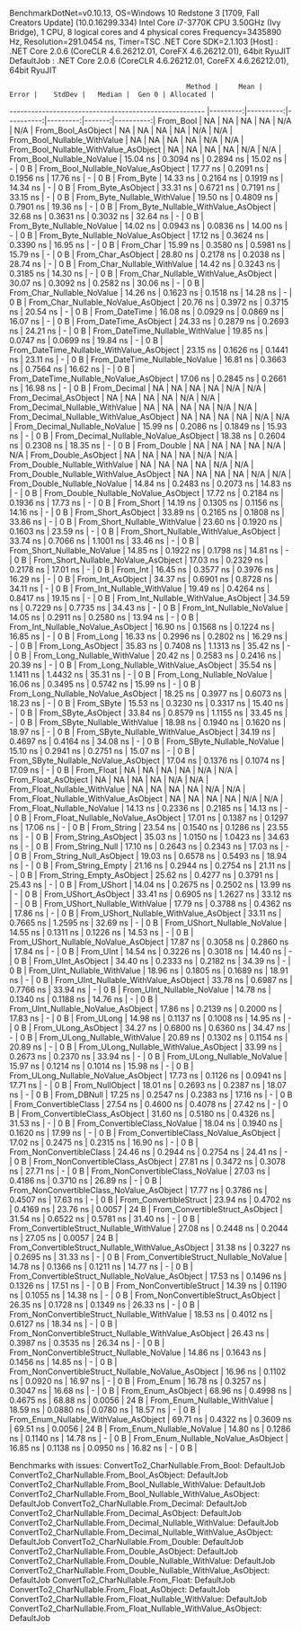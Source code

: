 
BenchmarkDotNet=v0.10.13, OS=Windows 10 Redstone 3 [1709, Fall Creators Update] (10.0.16299.334)
Intel Core i7-3770K CPU 3.50GHz (Ivy Bridge), 1 CPU, 8 logical cores and 4 physical cores
Frequency=3435890 Hz, Resolution=291.0454 ns, Timer=TSC
.NET Core SDK=2.1.103
  [Host]     : .NET Core 2.0.6 (CoreCLR 4.6.26212.01, CoreFX 4.6.26212.01), 64bit RyuJIT
  DefaultJob : .NET Core 2.0.6 (CoreCLR 4.6.26212.01, CoreFX 4.6.26212.01), 64bit RyuJIT


                                                Method |     Mean |     Error |    StdDev |   Median |  Gen 0 | Allocated |
------------------------------------------------------ |---------:|----------:|----------:|---------:|-------:|----------:|
                                             From_Bool |       NA |        NA |        NA |       NA |    N/A |       N/A |
                                    From_Bool_AsObject |       NA |        NA |        NA |       NA |    N/A |       N/A |
                          From_Bool_Nullable_WithValue |       NA |        NA |        NA |       NA |    N/A |       N/A |
                 From_Bool_Nullable_WithValue_AsObject |       NA |        NA |        NA |       NA |    N/A |       N/A |
                            From_Bool_Nullable_NoValue | 15.04 ns | 0.3094 ns | 0.2894 ns | 15.02 ns |      - |       0 B |
                   From_Bool_Nullable_NoValue_AsObject | 17.77 ns | 0.2091 ns | 0.1956 ns | 17.76 ns |      - |       0 B |
                                             From_Byte | 14.33 ns | 0.2164 ns | 0.1919 ns | 14.34 ns |      - |       0 B |
                                    From_Byte_AsObject | 33.31 ns | 0.6721 ns | 0.7191 ns | 33.15 ns |      - |       0 B |
                          From_Byte_Nullable_WithValue | 19.50 ns | 0.4809 ns | 0.7901 ns | 19.36 ns |      - |       0 B |
                 From_Byte_Nullable_WithValue_AsObject | 32.68 ns | 0.3631 ns | 0.3032 ns | 32.64 ns |      - |       0 B |
                            From_Byte_Nullable_NoValue | 14.02 ns | 0.0943 ns | 0.0836 ns | 14.00 ns |      - |       0 B |
                   From_Byte_Nullable_NoValue_AsObject | 17.12 ns | 0.3624 ns | 0.3390 ns | 16.95 ns |      - |       0 B |
                                             From_Char | 15.99 ns | 0.3580 ns | 0.5981 ns | 15.79 ns |      - |       0 B |
                                    From_Char_AsObject | 28.80 ns | 0.2178 ns | 0.2038 ns | 28.74 ns |      - |       0 B |
                          From_Char_Nullable_WithValue | 14.42 ns | 0.3243 ns | 0.3185 ns | 14.30 ns |      - |       0 B |
                 From_Char_Nullable_WithValue_AsObject | 30.07 ns | 0.3092 ns | 0.2582 ns | 30.06 ns |      - |       0 B |
                            From_Char_Nullable_NoValue | 14.26 ns | 0.1623 ns | 0.1518 ns | 14.28 ns |      - |       0 B |
                   From_Char_Nullable_NoValue_AsObject | 20.76 ns | 0.3972 ns | 0.3715 ns | 20.54 ns |      - |       0 B |
                                         From_DateTime | 16.08 ns | 0.0929 ns | 0.0869 ns | 16.07 ns |      - |       0 B |
                                From_DateTime_AsObject | 24.33 ns | 0.2879 ns | 0.2693 ns | 24.21 ns |      - |       0 B |
                      From_DateTime_Nullable_WithValue | 19.85 ns | 0.0747 ns | 0.0699 ns | 19.84 ns |      - |       0 B |
             From_DateTime_Nullable_WithValue_AsObject | 23.15 ns | 0.1626 ns | 0.1441 ns | 23.11 ns |      - |       0 B |
                        From_DateTime_Nullable_NoValue | 16.81 ns | 0.3663 ns | 0.7564 ns | 16.62 ns |      - |       0 B |
               From_DateTime_Nullable_NoValue_AsObject | 17.06 ns | 0.2845 ns | 0.2661 ns | 16.98 ns |      - |       0 B |
                                          From_Decimal |       NA |        NA |        NA |       NA |    N/A |       N/A |
                                 From_Decimal_AsObject |       NA |        NA |        NA |       NA |    N/A |       N/A |
                       From_Decimal_Nullable_WithValue |       NA |        NA |        NA |       NA |    N/A |       N/A |
              From_Decimal_Nullable_WithValue_AsObject |       NA |        NA |        NA |       NA |    N/A |       N/A |
                         From_Decimal_Nullable_NoValue | 15.99 ns | 0.2086 ns | 0.1849 ns | 15.93 ns |      - |       0 B |
                From_Decimal_Nullable_NoValue_AsObject | 18.38 ns | 0.2604 ns | 0.2308 ns | 18.35 ns |      - |       0 B |
                                           From_Double |       NA |        NA |        NA |       NA |    N/A |       N/A |
                                  From_Double_AsObject |       NA |        NA |        NA |       NA |    N/A |       N/A |
                        From_Double_Nullable_WithValue |       NA |        NA |        NA |       NA |    N/A |       N/A |
               From_Double_Nullable_WithValue_AsObject |       NA |        NA |        NA |       NA |    N/A |       N/A |
                          From_Double_Nullable_NoValue | 14.84 ns | 0.2483 ns | 0.2073 ns | 14.83 ns |      - |       0 B |
                 From_Double_Nullable_NoValue_AsObject | 17.72 ns | 0.2184 ns | 0.1936 ns | 17.73 ns |      - |       0 B |
                                            From_Short | 14.19 ns | 0.1305 ns | 0.1156 ns | 14.16 ns |      - |       0 B |
                                   From_Short_AsObject | 33.89 ns | 0.2165 ns | 0.1808 ns | 33.86 ns |      - |       0 B |
                         From_Short_Nullable_WithValue | 23.60 ns | 0.1920 ns | 0.1603 ns | 23.59 ns |      - |       0 B |
                From_Short_Nullable_WithValue_AsObject | 33.74 ns | 0.7066 ns | 1.1001 ns | 33.46 ns |      - |       0 B |
                           From_Short_Nullable_NoValue | 14.85 ns | 0.1922 ns | 0.1798 ns | 14.81 ns |      - |       0 B |
                  From_Short_Nullable_NoValue_AsObject | 17.03 ns | 0.2329 ns | 0.2178 ns | 17.01 ns |      - |       0 B |
                                              From_Int | 16.45 ns | 0.3577 ns | 0.3976 ns | 16.29 ns |      - |       0 B |
                                     From_Int_AsObject | 34.37 ns | 0.6901 ns | 0.8728 ns | 34.11 ns |      - |       0 B |
                           From_Int_Nullable_WithValue | 19.49 ns | 0.4264 ns | 0.8417 ns | 19.15 ns |      - |       0 B |
                  From_Int_Nullable_WithValue_AsObject | 34.59 ns | 0.7229 ns | 0.7735 ns | 34.43 ns |      - |       0 B |
                             From_Int_Nullable_NoValue | 14.05 ns | 0.2911 ns | 0.2580 ns | 13.94 ns |      - |       0 B |
                    From_Int_Nullable_NoValue_AsObject | 16.90 ns | 0.1568 ns | 0.1224 ns | 16.85 ns |      - |       0 B |
                                             From_Long | 16.33 ns | 0.2996 ns | 0.2802 ns | 16.29 ns |      - |       0 B |
                                    From_Long_AsObject | 35.83 ns | 0.7408 ns | 1.1313 ns | 35.42 ns |      - |       0 B |
                          From_Long_Nullable_WithValue | 20.42 ns | 0.2583 ns | 0.2416 ns | 20.39 ns |      - |       0 B |
                 From_Long_Nullable_WithValue_AsObject | 35.54 ns | 1.1411 ns | 1.4432 ns | 35.31 ns |      - |       0 B |
                            From_Long_Nullable_NoValue | 16.06 ns | 0.3495 ns | 0.5742 ns | 15.99 ns |      - |       0 B |
                   From_Long_Nullable_NoValue_AsObject | 18.25 ns | 0.3977 ns | 0.6073 ns | 18.23 ns |      - |       0 B |
                                            From_SByte | 15.53 ns | 0.3230 ns | 0.3317 ns | 15.40 ns |      - |       0 B |
                                   From_SByte_AsObject | 33.84 ns | 0.8579 ns | 1.1155 ns | 33.45 ns |      - |       0 B |
                         From_SByte_Nullable_WithValue | 18.98 ns | 0.1940 ns | 0.1620 ns | 18.97 ns |      - |       0 B |
                From_SByte_Nullable_WithValue_AsObject | 34.19 ns | 0.4697 ns | 0.4164 ns | 34.08 ns |      - |       0 B |
                           From_SByte_Nullable_NoValue | 15.10 ns | 0.2941 ns | 0.2751 ns | 15.07 ns |      - |       0 B |
                  From_SByte_Nullable_NoValue_AsObject | 17.04 ns | 0.1376 ns | 0.1074 ns | 17.09 ns |      - |       0 B |
                                            From_Float |       NA |        NA |        NA |       NA |    N/A |       N/A |
                                   From_Float_AsObject |       NA |        NA |        NA |       NA |    N/A |       N/A |
                         From_Float_Nullable_WithValue |       NA |        NA |        NA |       NA |    N/A |       N/A |
                From_Float_Nullable_WithValue_AsObject |       NA |        NA |        NA |       NA |    N/A |       N/A |
                           From_Float_Nullable_NoValue | 14.13 ns | 0.2336 ns | 0.2185 ns | 14.13 ns |      - |       0 B |
                  From_Float_Nullable_NoValue_AsObject | 17.01 ns | 0.1387 ns | 0.1297 ns | 17.06 ns |      - |       0 B |
                                           From_String | 23.54 ns | 0.1540 ns | 0.1286 ns | 23.55 ns |      - |       0 B |
                                  From_String_AsObject | 35.03 ns | 1.0150 ns | 1.0423 ns | 34.63 ns |      - |       0 B |
                                      From_String_Null | 17.10 ns | 0.2643 ns | 0.2343 ns | 17.03 ns |      - |       0 B |
                             From_String_Null_AsObject | 19.03 ns | 0.6578 ns | 0.5493 ns | 18.94 ns |      - |       0 B |
                                     From_String_Empty | 21.16 ns | 0.2944 ns | 0.2754 ns | 21.11 ns |      - |       0 B |
                            From_String_Empty_AsObject | 25.62 ns | 0.4277 ns | 0.3791 ns | 25.43 ns |      - |       0 B |
                                           From_UShort | 14.04 ns | 0.2675 ns | 0.2502 ns | 13.99 ns |      - |       0 B |
                                  From_UShort_AsObject | 33.41 ns | 0.6905 ns | 1.2627 ns | 33.12 ns |      - |       0 B |
                        From_UShort_Nullable_WithValue | 17.79 ns | 0.3788 ns | 0.4362 ns | 17.86 ns |      - |       0 B |
               From_UShort_Nullable_WithValue_AsObject | 33.11 ns | 0.7665 ns | 1.2595 ns | 32.69 ns |      - |       0 B |
                          From_UShort_Nullable_NoValue | 14.55 ns | 0.1311 ns | 0.1226 ns | 14.53 ns |      - |       0 B |
                 From_UShort_Nullable_NoValue_AsObject | 17.87 ns | 0.3058 ns | 0.2860 ns | 17.84 ns |      - |       0 B |
                                             From_UInt | 14.54 ns | 0.3226 ns | 0.3018 ns | 14.40 ns |      - |       0 B |
                                    From_UInt_AsObject | 34.40 ns | 0.2333 ns | 0.2182 ns | 34.39 ns |      - |       0 B |
                          From_UInt_Nullable_WithValue | 18.96 ns | 0.1805 ns | 0.1689 ns | 18.91 ns |      - |       0 B |
                 From_UInt_Nullable_WithValue_AsObject | 33.78 ns | 0.6987 ns | 0.7766 ns | 33.94 ns |      - |       0 B |
                            From_UInt_Nullable_NoValue | 14.78 ns | 0.1340 ns | 0.1188 ns | 14.76 ns |      - |       0 B |
                   From_UInt_Nullable_NoValue_AsObject | 17.86 ns | 0.2139 ns | 0.2000 ns | 17.83 ns |      - |       0 B |
                                            From_ULong | 14.98 ns | 0.1137 ns | 0.1008 ns | 14.95 ns |      - |       0 B |
                                   From_ULong_AsObject | 34.27 ns | 0.6800 ns | 0.6360 ns | 34.47 ns |      - |       0 B |
                         From_ULong_Nullable_WithValue | 20.89 ns | 0.1302 ns | 0.1154 ns | 20.89 ns |      - |       0 B |
                From_ULong_Nullable_WithValue_AsObject | 33.99 ns | 0.2673 ns | 0.2370 ns | 33.94 ns |      - |       0 B |
                           From_ULong_Nullable_NoValue | 15.97 ns | 0.1214 ns | 0.1014 ns | 15.98 ns |      - |       0 B |
                  From_ULong_Nullable_NoValue_AsObject | 17.73 ns | 0.1126 ns | 0.0941 ns | 17.71 ns |      - |       0 B |
                                       From_NullObject | 18.01 ns | 0.2693 ns | 0.2387 ns | 18.07 ns |      - |       0 B |
                                           From_DBNull | 17.25 ns | 0.2547 ns | 0.2383 ns | 17.16 ns |      - |       0 B |
                                 From_ConvertibleClass | 27.54 ns | 0.4600 ns | 0.4078 ns | 27.42 ns |      - |       0 B |
                        From_ConvertibleClass_AsObject | 31.60 ns | 0.5180 ns | 0.4326 ns | 31.53 ns |      - |       0 B |
                         From_ConvertibleClass_NoValue | 18.04 ns | 0.1940 ns | 0.1620 ns | 17.99 ns |      - |       0 B |
                From_ConvertibleClass_NoValue_AsObject | 17.02 ns | 0.2475 ns | 0.2315 ns | 16.90 ns |      - |       0 B |
                              From_NonConvertibleClass | 24.46 ns | 0.2944 ns | 0.2754 ns | 24.41 ns |      - |       0 B |
                     From_NonConvertibleClass_AsObject | 27.81 ns | 0.3472 ns | 0.3078 ns | 27.71 ns |      - |       0 B |
                      From_NonConvertibleClass_NoValue | 27.03 ns | 0.4186 ns | 0.3710 ns | 26.89 ns |      - |       0 B |
             From_NonConvertibleClass_NoValue_AsObject | 17.77 ns | 0.3786 ns | 0.4507 ns | 17.63 ns |      - |       0 B |
                                From_ConvertibleStruct | 23.94 ns | 0.4702 ns | 0.4169 ns | 23.76 ns | 0.0057 |      24 B |
                       From_ConvertibleStruct_AsObject | 31.54 ns | 0.6522 ns | 0.5781 ns | 31.40 ns |      - |       0 B |
             From_ConvertibleStruct_Nullable_WithValue | 27.08 ns | 0.2448 ns | 0.2044 ns | 27.05 ns | 0.0057 |      24 B |
    From_ConvertibleStruct_Nullable_WithValue_AsObject | 31.38 ns | 0.3227 ns | 0.2695 ns | 31.33 ns |      - |       0 B |
               From_ConvertibleStruct_Nullable_NoValue | 14.78 ns | 0.1366 ns | 0.1211 ns | 14.77 ns |      - |       0 B |
      From_ConvertibleStruct_Nullable_NoValue_AsObject | 17.53 ns | 0.1496 ns | 0.1326 ns | 17.51 ns |      - |       0 B |
                             From_NonConvertibleStruct | 14.39 ns | 0.1190 ns | 0.1055 ns | 14.38 ns |      - |       0 B |
                    From_NonConvertibleStruct_AsObject | 26.35 ns | 0.1728 ns | 0.1349 ns | 26.33 ns |      - |       0 B |
          From_NonConvertibleStruct_Nullable_WithValue | 18.53 ns | 0.4012 ns | 0.6127 ns | 18.34 ns |      - |       0 B |
 From_NonConvertibleStruct_Nullable_WithValue_AsObject | 26.43 ns | 0.3987 ns | 0.3535 ns | 26.34 ns |      - |       0 B |
            From_NonConvertibleStruct_Nullable_NoValue | 14.86 ns | 0.1643 ns | 0.1456 ns | 14.85 ns |      - |       0 B |
   From_NonConvertibleStruct_Nullable_NoValue_AsObject | 16.96 ns | 0.1102 ns | 0.0920 ns | 16.97 ns |      - |       0 B |
                                             From_Enum | 16.78 ns | 0.3257 ns | 0.3047 ns | 16.68 ns |      - |       0 B |
                                    From_Enum_AsObject | 68.96 ns | 0.4998 ns | 0.4675 ns | 68.88 ns | 0.0056 |      24 B |
                          From_Enum_Nullable_WithValue | 18.59 ns | 0.0880 ns | 0.0780 ns | 18.57 ns |      - |       0 B |
                 From_Enum_Nullable_WithValue_AsObject | 69.71 ns | 0.4322 ns | 0.3609 ns | 69.51 ns | 0.0056 |      24 B |
                            From_Enum_Nullable_NoValue | 14.80 ns | 0.1286 ns | 0.1140 ns | 14.78 ns |      - |       0 B |
                   From_Enum_Nullable_NoValue_AsObject | 16.85 ns | 0.1138 ns | 0.0950 ns | 16.82 ns |      - |       0 B |

Benchmarks with issues:
  ConvertTo2_CharNullable.From_Bool: DefaultJob
  ConvertTo2_CharNullable.From_Bool_AsObject: DefaultJob
  ConvertTo2_CharNullable.From_Bool_Nullable_WithValue: DefaultJob
  ConvertTo2_CharNullable.From_Bool_Nullable_WithValue_AsObject: DefaultJob
  ConvertTo2_CharNullable.From_Decimal: DefaultJob
  ConvertTo2_CharNullable.From_Decimal_AsObject: DefaultJob
  ConvertTo2_CharNullable.From_Decimal_Nullable_WithValue: DefaultJob
  ConvertTo2_CharNullable.From_Decimal_Nullable_WithValue_AsObject: DefaultJob
  ConvertTo2_CharNullable.From_Double: DefaultJob
  ConvertTo2_CharNullable.From_Double_AsObject: DefaultJob
  ConvertTo2_CharNullable.From_Double_Nullable_WithValue: DefaultJob
  ConvertTo2_CharNullable.From_Double_Nullable_WithValue_AsObject: DefaultJob
  ConvertTo2_CharNullable.From_Float: DefaultJob
  ConvertTo2_CharNullable.From_Float_AsObject: DefaultJob
  ConvertTo2_CharNullable.From_Float_Nullable_WithValue: DefaultJob
  ConvertTo2_CharNullable.From_Float_Nullable_WithValue_AsObject: DefaultJob
